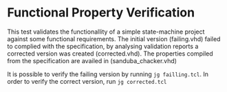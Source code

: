 Functional Property Verification
========================================

This test validates the functionallity of a simple state-machine project against some functional requirements.
The initial version (failing.vhd) failed to complied with the specification, by analysing validation reports a corrected version was created (corrected.vhd).
The properties compiled from the specification are availed in (sanduba_chacker.vhd)

It is possible to verify the failing version by running ``jg failling.tcl``.
In order to verify the correct version, run ``jg corrected.tcl``
